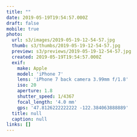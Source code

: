 ```yaml
---
title: ""
date: 2019-05-19T19:54:57.000Z
draft: false
mobile: true
photo:
  url: s3/images/2019-05-19-12-54-57.jpg
  thumb: s3/thumbs/2019-05-19-12-54-57.jpg
  preview: s3/previews/2019-05-19-12-54-57.jpg
  created: 2019-05-19T19:54:57.000Z
  exif:
    make: Apple
    model: 'iPhone 7'
    lens: 'iPhone 7 back camera 3.99mm f/1.8'
    iso: 20
    aperture: 1.8
    shutter_speed: 1/4367
    focal_length: '4.0 mm'
    gps: '47.8126222222222 -122.384063888889'
  title: null
  caption: null
links: []
---
```


